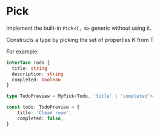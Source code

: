 # Pick

Implement the built-in `Pick<T, K>` generic without using it.

Constructs a type by picking the set of properties K from T

For example:

```typescript
interface Todo {
  title: string
  description: string
  completed: boolean
}

type TodoPreview = MyPick<Todo, 'title' | 'completed'>

const todo: TodoPreview = {
    title: 'Clean room',
    completed: false,
}
```

